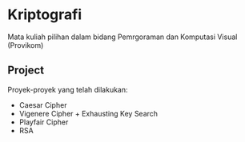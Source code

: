﻿# Kriptografi
Mata kuliah pilihan dalam bidang Pemrgoraman dan Komputasi Visual (Provikom)
## Project
Proyek-proyek yang telah dilakukan:
- Caesar Cipher
- Vigenere Cipher + Exhausting Key Search
- Playfair Cipher
- RSA

